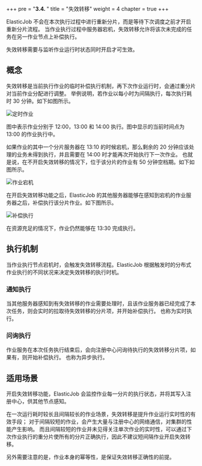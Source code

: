 +++
pre = "<b>3.4. </b>"
title = "失效转移"
weight = 4
chapter = true
+++

ElasticJob 不会在本次执行过程中进行重新分片，而是等待下次调度之前才开启重新分片流程。
当作业执行过程中服务器宕机，失效转移允许将该次未完成的任务在另一作业节点上补偿执行。

失效转移需要与监听作业运行时状态同时开启才可生效。

## 概念

失效转移是当前执行作业的临时补偿执行机制，再下次作业运行时，会通过重分片对当前作业分配进行调整。
举例说明，若作业以每小时为间隔执行，每次执行耗时 30 分钟。如下如图所示。

![定时作业](https://shardingsphere.apache.org/elasticjob/current/img/failover/job.png)

图中表示作业分别于 12:00，13:00 和 14:00 执行。图中显示的当前时间点为 13:00 的作业执行中。

如果作业的其中一个分片服务器在 13:10 的时候宕机，那么剩余的 20 分钟应该处理的业务未得到执行，并且需要在 14:00 时才能再次开始执行下一次作业。
也就是说，在不开启失效转移的情况下，位于该分片的作业有 50 分钟空档期。如下如图所示。

![作业宕机](https://shardingsphere.apache.org/elasticjob/current/img/failover/job-crash.png)

在开启失效转移功能之后，ElasticJob 的其他服务器能够在感知到宕机的作业服务器之后，补偿执行该分片作业。如下图所示。

![补偿执行](https://shardingsphere.apache.org/elasticjob/current/img/failover/job-failover.png)

在资源充足的情况下，作业仍然能够在 13:30 完成执行。

## 执行机制

当作业执行节点宕机时，会触发失效转移流程。ElasticJob 根据触发时的分布式作业执行的不同状况来决定失效转移的执行时机。

### 通知执行

当其他服务器感知到有失效转移的作业需要处理时，且该作业服务器已经完成了本次任务，则会实时的拉取待失效转移的分片项，并开始补偿执行。
也称为实时执行。

### 问询执行

作业服务在本次任务执行结束后，会向注册中心问询待执行的失效转移分片项，如果有，则开始补偿执行。
也称为异步执行。

## 适用场景

开启失效转移功能，ElasticJob 会监控作业每一分片的执行状态，并将其写入注册中心，供其他节点感知。

在一次运行耗时较长且间隔较长的作业场景，失效转移是提升作业运行实时性的有效手段；
对于间隔较短的作业，会产生大量与注册中心的网络通信，对集群的性能产生影响。
而且间隔较短的作业并未见得关注单次作业的实时性，可以通过下次作业执行的重分片使所有的分片正确执行，因此不建议短间隔作业开启失效转移。

另外需要注意的是，作业本身的幂等性，是保证失效转移正确性的前提。

